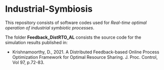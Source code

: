 # Industrial-Symbiosis
This repository consists of software codes used for _Real-time optimal operation of industrial symbiotic processes_. 


The folder **Feedback_DistRTO_AL** consists the source code for the simulation results published in:
* Krishnamoorthy, D., 2021. A Distributed Feedback-based Online Process Optimization Framework for Optimal Resource Sharing. J. Proc. Control, Vol 97, p.72-83.






